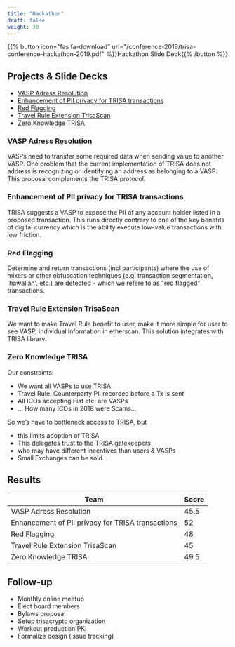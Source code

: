 ```yaml
---
title: "Hackathon"
draft: false
weight: 30
---
```


{{% button icon="fas fa-download" url="/conference-2019/trisa-conference-hackathon-2019.pdf" %}}Hackathon Slide Deck{{% /button %}}

## Projects & Slide Decks

* [VASP Adress Resolution](/conference-2019/trisa_vasp_address_resolution.pdf)
* [Enhancement of PII privacy for TRISA transactions](/conference-2019/trisa_pii_enhancement.pdf)
* [Red Flagging](/conference-2019/trisa_redflagging.pdf)
* [Travel Rule Extension TrisaScan](/conference-2019/trisa_travel_rule_extension_trisascan.pdf)
* [Zero Knowledge TRISA](/conference-2019/trisa_zk.pdf)

### VASP Adress Resolution

VASPs need to transfer some required data when sending value to another VASP.
One problem that the current implementation of TRISA does not address is recognizing or 
identifying an address as belonging to a VASP. This proposal complements the TRISA protocol.

### Enhancement of PII privacy for TRISA transactions

TRISA suggests a VASP to expose the PII of any account holder listed in a proposed transaction.
This runs directly contrary to one of the key benefits of digital currency which is the ability
execute low-value transactions with low friction.

### Red Flagging

Determine and return transactions (incl participants) where the use of mixers or other obfuscation techniques (e.g. transaction segmentation, 'hawallah', etc.) are detected - which we refere to as "red flagged" transactions.

### Travel Rule Extension TrisaScan

We want to make Travel Rule benefit to user, make it more simple for user to see
VASP, individual information in etherscan. This solution integrates with TRISA library.

### Zero Knowledge TRISA

Our constraints:

* We want all VASPs to use TRISA
* Travel Rule: Counterparty PII recorded before a Tx is sent
* All ICOs accepting Fiat etc. are VASPs
* … How many ICOs in 2018 were Scams...

So we’s have to bottleneck access to TRISA, but
* this limits adoption of TRISA
* This delegates trust to the TRISA gatekeepers
* who may have different incentives than users & VASPs
* Small Exchanges can be sold...

## Results


Team | Score 
------|-----
VASP Adress Resolution | 45.5
Enhancement of PII privacy for TRISA transactions | 52
Red Flagging | 48
Travel Rule Extension TrisaScan | 45
Zero Knowledge TRISA | 49.5


## Follow-up

* Monthly online meetup
* Elect board members
* Bylaws proposal
* Setup trisacrypto organization
* Workout production PKI
* Formalize design (issue tracking)
